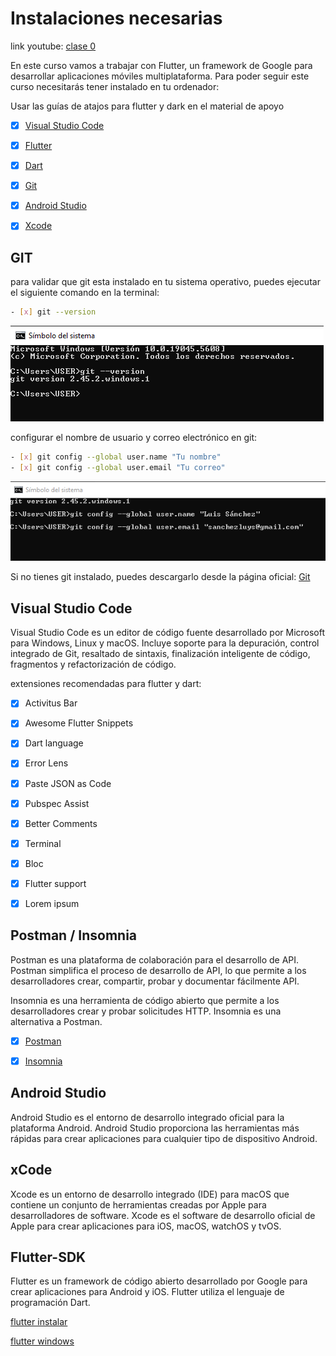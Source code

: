 Instalaciones necesarias
========================

link youtube: [clase 0](https://www.youtube.com/watch?v=L5XtB1G2k9E&list=PLCKuOXG0bPi0sIn-nDsi7ma9OV6MEMkxj&index=4)

En este curso vamos a trabajar con Flutter, un framework de Google para desarrollar aplicaciones móviles multiplataforma. Para poder seguir este curso necesitarás tener instalado en tu ordenador:

Usar las guías de atajos para flutter y dark en el material de apoyo

- [x] [Visual Studio Code](https://code.visualstudio.com/)
- [x] [Flutter](https://flutter.dev/)   
- [x] [Dart](https://dart.dev/)
- [x] [Git](https://git-scm.com/)
- [x] [Android Studio](https://developer.android.com/studio)
- [x] [Xcode](https://developer.apple.com/xcode/)


## GIT

para validar que git esta instalado en tu sistema operativo, puedes ejecutar el siguiente comando en la terminal:

```bash
- [x] git --version
```
![alt text](image.png)

configurar el nombre de usuario y correo electrónico en git:

```bash
- [x] git config --global user.name "Tu nombre"
- [x] git config --global user.email "Tu correo"
``` 

![alt text](image-1.png)

Si no tienes git instalado, puedes descargarlo desde la página oficial: [Git](https://git-scm.com/)

## Visual Studio Code

Visual Studio Code es un editor de código fuente desarrollado por Microsoft para Windows, Linux y macOS. Incluye soporte para la depuración, control integrado de Git, resaltado de sintaxis, finalización inteligente de código, fragmentos y refactorización de código.

extensiones recomendadas para flutter y dart:

- [x] Activitus Bar
- [x] Awesome Flutter Snippets
- [x] Dart language
- [x] Error Lens
- [x] Paste JSON as Code
- [x] Pubspec Assist
- [x] Better Comments
- [x] Terminal
- [x] Bloc
- [x] Flutter support
- [x] Lorem ipsum


## Postman / Insomnia

Postman es una plataforma de colaboración para el desarrollo de API. Postman simplifica el proceso de desarrollo de API, lo que permite a los desarrolladores crear, compartir, probar y documentar fácilmente API.

Insomnia es una herramienta de código abierto que permite a los desarrolladores crear y probar solicitudes HTTP. Insomnia es una alternativa a Postman.

- [x] [Postman](https://www.postman.com/)
- [x] [Insomnia](https://insomnia.rest/)


## Android Studio

Android Studio es el entorno de desarrollo integrado oficial para la plataforma Android. Android Studio proporciona las herramientas más rápidas para crear aplicaciones para cualquier tipo de dispositivo Android.

## xCode

Xcode es un entorno de desarrollo integrado (IDE) para macOS que contiene un conjunto de herramientas creadas por Apple para desarrolladores de software. Xcode es el software de desarrollo oficial de Apple para crear aplicaciones para iOS, macOS, watchOS y tvOS.

## Flutter-SDK

Flutter es un framework de código abierto desarrollado por Google para crear aplicaciones para Android y iOS. Flutter utiliza el lenguaje de programación Dart.

[flutter instalar](https://docs.flutter.dev/get-started/install)

[flutter windows](https://storage.googleapis.com/flutter_infra_release/releases/stable/windows/flutter_windows_3.29.2-stable.zip)